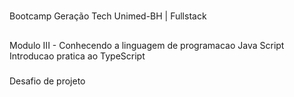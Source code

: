 #
Bootcamp Geração Tech Unimed-BH | Fullstack

##
Modulo III - Conhecendo a linguagem de programacao Java Script 
Introducao pratica ao TypeScript

###
Desafio de projeto 